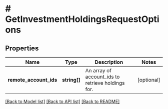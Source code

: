 # # GetInvestmentHoldingsRequestOptions

## Properties

Name | Type | Description | Notes
------------ | ------------- | ------------- | -------------
**remote_account_ids** | **string[]** | An array of account_ids to retrieve holdings for. | [optional]

[[Back to Model list]](../../README.md#models) [[Back to API list]](../../README.md#endpoints) [[Back to README]](../../README.md)
